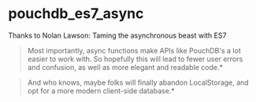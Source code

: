 # pouchdb_es7_async
Thanks to Nolan Lawson: Taming the asynchronous beast with ES7

>Most importantly, async functions make APIs like PouchDB's a lot easier to work with.
So hopefully this will lead to fewer user errors and confusion, as well as more elegant and readable code.*

>And who knows, maybe folks will finally abandon LocalStorage, and opt for a more modern client-side database.*

